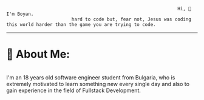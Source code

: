 
                                                                   Hi, 👋 I'm Boyan.
                            hard to code but, fear not, Jesus was coding this world harder than the game you are trying to code.

--------------------------------------------------------------------------------------------------------------------------------------------------------------------------


<!-- -------------------------------[![Watch the video](https://img.youtube.com/vi/grA871Cvbeo/0.jpg)](https://www.youtube.com/watch?v=grA871Cvbeo)------------------------------ -->




# 💫 About Me:
<br>I'm an 18 years old software engineer student from Bulgaria, who is extremely motivated to learn something new every single day and also to gain experience in the field of Fullstack Development.
  
